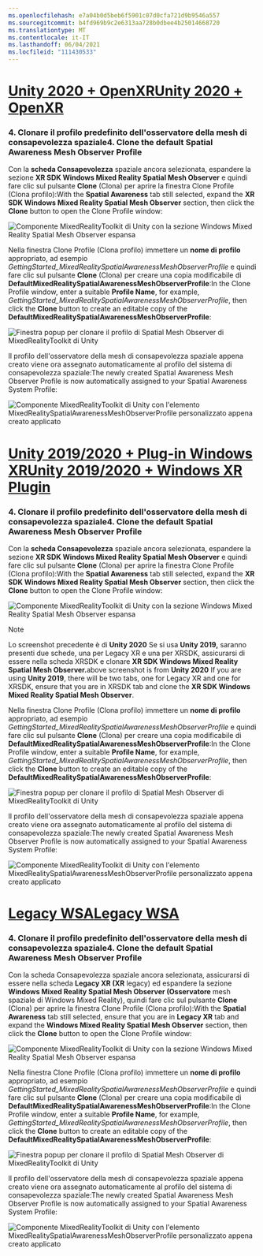 ```yaml
---
ms.openlocfilehash: e7a04b0d5beb6f5901c07d0cfa721d9b9546a557
ms.sourcegitcommit: b4fd969b9c2e6313aa728b0dbee4b25014668720
ms.translationtype: MT
ms.contentlocale: it-IT
ms.lasthandoff: 06/04/2021
ms.locfileid: "111430533"
---
```

# <a name="unity-2020--openxr"></a>[<span data-ttu-id="62a39-101">Unity 2020 + OpenXR</span><span class="sxs-lookup"><span data-stu-id="62a39-101">Unity 2020 + OpenXR</span></span>](#tab/openxr)

### <a name="4-clone-the-default-spatial-awareness-mesh-observer-profile"></a><span data-ttu-id="62a39-102">4. Clonare il profilo predefinito dell'osservatore della mesh di consapevolezza spaziale</span><span class="sxs-lookup"><span data-stu-id="62a39-102">4. Clone the default Spatial Awareness Mesh Observer Profile</span></span>

<span data-ttu-id="62a39-103">Con la **scheda Consapevolezza** spaziale ancora selezionata, espandere la sezione **XR SDK Windows Mixed Reality Spatial Mesh Observer** e quindi fare clic sul pulsante **Clone** (Clona) per aprire la finestra Clone Profile (Clona profilo):</span><span class="sxs-lookup"><span data-stu-id="62a39-103">With the **Spatial Awareness** tab still selected, expand the **XR SDK Windows Mixed Reality Spatial Mesh Observer** section, then click the **Clone** button to open the Clone Profile window:</span></span>

![Componente MixedRealityToolkit di Unity con la sezione Windows Mixed Reality Spatial Mesh Observer espansa](../images/mr-learning-base/base-03-section1-step4-1xrsdk.png)

<span data-ttu-id="62a39-105">Nella finestra Clone Profile (Clona profilo) immettere un **nome di profilo** appropriato, ad esempio _GettingStarted_MixedRealitySpatialAwarenessMeshObserverProfile_ e quindi fare clic sul pulsante **Clone** (Clona) per creare una copia modificabile di **DefaultMixedRealitySpatialAwarenessMeshObserverProfile**:</span><span class="sxs-lookup"><span data-stu-id="62a39-105">In the Clone Profile window, enter a suitable **Profile Name**, for example, _GettingStarted_MixedRealitySpatialAwarenessMeshObserverProfile_, then click the **Clone** button to create an editable copy of the **DefaultMixedRealitySpatialAwarenessMeshObserverProfile**:</span></span>

![Finestra popup per clonare il profilo di Spatial Mesh Observer di MixedRealityToolkit di Unity](../images/mr-learning-base/base-03-section1-step4-2xrsdk.png)

<span data-ttu-id="62a39-107">Il profilo dell'osservatore della mesh di consapevolezza spaziale appena creato viene ora assegnato automaticamente al profilo del sistema di consapevolezza spaziale:</span><span class="sxs-lookup"><span data-stu-id="62a39-107">The newly created Spatial Awareness Mesh Observer Profile is now automatically assigned to your Spatial Awareness System Profile:</span></span>

![Componente MixedRealityToolkit di Unity con l'elemento MixedRealitySpatialAwarenessMeshObserverProfile personalizzato appena creato applicato](../images/mr-learning-base/base-03-section1-step4-3xrsdk.png)

# <a name="unity-20192020--windows-xr-plugin"></a>[<span data-ttu-id="62a39-109">Unity 2019/2020 + Plug-in Windows XR</span><span class="sxs-lookup"><span data-stu-id="62a39-109">Unity 2019/2020 + Windows XR Plugin</span></span>](#tab/winxr)

### <a name="4-clone-the-default-spatial-awareness-mesh-observer-profile"></a><span data-ttu-id="62a39-110">4. Clonare il profilo predefinito dell'osservatore della mesh di consapevolezza spaziale</span><span class="sxs-lookup"><span data-stu-id="62a39-110">4. Clone the default Spatial Awareness Mesh Observer Profile</span></span>

<span data-ttu-id="62a39-111">Con la **scheda Consapevolezza** spaziale ancora selezionata, espandere la sezione **XR SDK Windows Mixed Reality Spatial Mesh Observer** e quindi fare clic sul pulsante **Clone** (Clona) per aprire la finestra Clone Profile (Clona profilo):</span><span class="sxs-lookup"><span data-stu-id="62a39-111">With the **Spatial Awareness** tab still selected, expand the **XR SDK Windows Mixed Reality Spatial Mesh Observer** section, then click the **Clone** button to open the Clone Profile window:</span></span>

![Componente MixedRealityToolkit di Unity con la sezione Windows Mixed Reality Spatial Mesh Observer espansa](../images/mr-learning-base/base-03-section1-step4-1xrsdk.png)

> [!NOTE]
> <span data-ttu-id="62a39-113">Lo screenshot precedente è di **Unity 2020** Se si usa **Unity 2019,** saranno presenti due schede, una per Legacy XR e una per XRSDK, assicurarsi di essere nella scheda XRSDK e clonare **XR SDK Windows Mixed Reality Spatial Mesh Observer.**</span><span class="sxs-lookup"><span data-stu-id="62a39-113">above screenshot is from **Unity 2020** If you are using **Unity 2019**, there will be two tabs, one for Legacy XR and one for XRSDK, ensure that you are in XRSDK tab and clone the **XR SDK Windows Mixed Reality Spatial Mesh Observer**.</span></span>

<span data-ttu-id="62a39-114">Nella finestra Clone Profile (Clona profilo) immettere un **nome di profilo** appropriato, ad esempio _GettingStarted_MixedRealitySpatialAwarenessMeshObserverProfile_ e quindi fare clic sul pulsante **Clone** (Clona) per creare una copia modificabile di **DefaultMixedRealitySpatialAwarenessMeshObserverProfile**:</span><span class="sxs-lookup"><span data-stu-id="62a39-114">In the Clone Profile window, enter a suitable **Profile Name**, for example, _GettingStarted_MixedRealitySpatialAwarenessMeshObserverProfile_, then click the **Clone** button to create an editable copy of the **DefaultMixedRealitySpatialAwarenessMeshObserverProfile**:</span></span>

![Finestra popup per clonare il profilo di Spatial Mesh Observer di MixedRealityToolkit di Unity](../images/mr-learning-base/base-03-section1-step4-2xrsdk.png)

<span data-ttu-id="62a39-116">Il profilo dell'osservatore della mesh di consapevolezza spaziale appena creato viene ora assegnato automaticamente al profilo del sistema di consapevolezza spaziale:</span><span class="sxs-lookup"><span data-stu-id="62a39-116">The newly created Spatial Awareness Mesh Observer Profile is now automatically assigned to your Spatial Awareness System Profile:</span></span>

![Componente MixedRealityToolkit di Unity con l'elemento MixedRealitySpatialAwarenessMeshObserverProfile personalizzato appena creato applicato](../images/mr-learning-base/base-03-section1-step4-3xrsdk.png)

# <a name="legacy-wsa"></a>[<span data-ttu-id="62a39-118">Legacy WSA</span><span class="sxs-lookup"><span data-stu-id="62a39-118">Legacy WSA</span></span>](#tab/wsa)

### <a name="4-clone-the-default-spatial-awareness-mesh-observer-profile"></a><span data-ttu-id="62a39-119">4. Clonare il profilo predefinito dell'osservatore della mesh di consapevolezza spaziale</span><span class="sxs-lookup"><span data-stu-id="62a39-119">4. Clone the default Spatial Awareness Mesh Observer Profile</span></span>

<span data-ttu-id="62a39-120">Con  la scheda Consapevolezza spaziale ancora selezionata, assicurarsi di essere nella scheda **Legacy XR (XR** legacy) ed espandere la sezione **Windows Mixed Reality Spatial Mesh Observer (Osservatore** mesh spaziale di Windows Mixed Reality), quindi fare clic sul pulsante **Clone** (Clona) per aprire la finestra Clone Profile (Clona profilo):</span><span class="sxs-lookup"><span data-stu-id="62a39-120">With the **Spatial Awareness** tab still selected, ensure that you are in **Legacy XR** tab and expand the **Windows Mixed Reality Spatial Mesh Observer** section, then click the **Clone** button to open the Clone Profile window:</span></span>

![Componente MixedRealityToolkit di Unity con la sezione Windows Mixed Reality Spatial Mesh Observer espansa](../images/mr-learning-base/base-03-section1-step4-1.png)

<span data-ttu-id="62a39-122">Nella finestra Clone Profile (Clona profilo) immettere un **nome di profilo** appropriato, ad esempio _GettingStarted_MixedRealitySpatialAwarenessMeshObserverProfile_ e quindi fare clic sul pulsante **Clone** (Clona) per creare una copia modificabile di **DefaultMixedRealitySpatialAwarenessMeshObserverProfile**:</span><span class="sxs-lookup"><span data-stu-id="62a39-122">In the Clone Profile window, enter a suitable **Profile Name**, for example, _GettingStarted_MixedRealitySpatialAwarenessMeshObserverProfile_, then click the **Clone** button to create an editable copy of the **DefaultMixedRealitySpatialAwarenessMeshObserverProfile**:</span></span>

![Finestra popup per clonare il profilo di Spatial Mesh Observer di MixedRealityToolkit di Unity](../images/mr-learning-base/base-03-section1-step4-2.png)

<span data-ttu-id="62a39-124">Il profilo dell'osservatore della mesh di consapevolezza spaziale appena creato viene ora assegnato automaticamente al profilo del sistema di consapevolezza spaziale:</span><span class="sxs-lookup"><span data-stu-id="62a39-124">The newly created Spatial Awareness Mesh Observer Profile is now automatically assigned to your Spatial Awareness System Profile:</span></span>

![Componente MixedRealityToolkit di Unity con l'elemento MixedRealitySpatialAwarenessMeshObserverProfile personalizzato appena creato applicato](../images/mr-learning-base/base-03-section1-step4-3.png)
